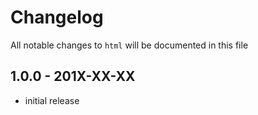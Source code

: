 # Changelog

All notable changes to `html` will be documented in this file

## 1.0.0 - 201X-XX-XX

- initial release
